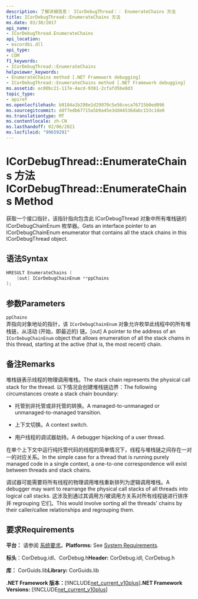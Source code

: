 ```yaml
---
description: 了解详细信息： ICorDebugThread：： EnumerateChains 方法
title: ICorDebugThread::EnumerateChains 方法
ms.date: 03/30/2017
api_name:
- ICorDebugThread.EnumerateChains
api_location:
- mscordbi.dll
api_type:
- COM
f1_keywords:
- ICorDebugThread::EnumerateChains
helpviewer_keywords:
- EnumerateChains method [.NET Framework debugging]
- ICorDebugThread::EnumerateChains method [.NET Framework debugging]
ms.assetid: ec00bc21-117e-4acd-9301-2cfafd5be8d3
topic_type:
- apiref
ms.openlocfilehash: b9184a1b298e1d29970c5e56ceca76715b0ed096
ms.sourcegitcommit: ddf7edb67715a5b9a45e3dd44536dabc153c1de0
ms.translationtype: MT
ms.contentlocale: zh-CN
ms.lasthandoff: 02/06/2021
ms.locfileid: "99659291"
---
```

# <a name="icordebugthreadenumeratechains-method"></a><span data-ttu-id="db516-103">ICorDebugThread::EnumerateChains 方法</span><span class="sxs-lookup"><span data-stu-id="db516-103">ICorDebugThread::EnumerateChains Method</span></span>

<span data-ttu-id="db516-104">获取一个接口指针，该指针指向包含此 ICorDebugThread 对象中所有堆栈链的 ICorDebugChainEnum 枚举器。</span><span class="sxs-lookup"><span data-stu-id="db516-104">Gets an interface pointer to an ICorDebugChainEnum enumerator that contains all the stack chains in this ICorDebugThread object.</span></span>  
  
## <a name="syntax"></a><span data-ttu-id="db516-105">语法</span><span class="sxs-lookup"><span data-stu-id="db516-105">Syntax</span></span>  
  
```cpp  
HRESULT EnumerateChains (  
    [out] ICorDebugChainEnum **ppChains  
);  
```  
  
## <a name="parameters"></a><span data-ttu-id="db516-106">参数</span><span class="sxs-lookup"><span data-stu-id="db516-106">Parameters</span></span>  

 `ppChains`  
 <span data-ttu-id="db516-107">弄指向对象地址的指针，该 `ICorDebugChainEnum` 对象允许枚举此线程中的所有堆栈链，从活动 (开始，即最近的) 链。</span><span class="sxs-lookup"><span data-stu-id="db516-107">[out] A pointer to the address of an `ICorDebugChainEnum` object that allows enumeration of all the stack chains in this thread, starting at the active (that is, the most recent) chain.</span></span>  
  
## <a name="remarks"></a><span data-ttu-id="db516-108">备注</span><span class="sxs-lookup"><span data-stu-id="db516-108">Remarks</span></span>  

 <span data-ttu-id="db516-109">堆栈链表示线程的物理调用堆栈。</span><span class="sxs-lookup"><span data-stu-id="db516-109">The stack chain represents the physical call stack for the thread.</span></span> <span data-ttu-id="db516-110">以下情况会创建堆栈链边界：</span><span class="sxs-lookup"><span data-stu-id="db516-110">The following circumstances create a stack chain boundary:</span></span>  
  
- <span data-ttu-id="db516-111">托管到非托管或非托管的转换。</span><span class="sxs-lookup"><span data-stu-id="db516-111">A managed-to-unmanaged or unmanaged-to-managed transition.</span></span>  
  
- <span data-ttu-id="db516-112">上下文切换。</span><span class="sxs-lookup"><span data-stu-id="db516-112">A context switch.</span></span>  
  
- <span data-ttu-id="db516-113">用户线程的调试器劫持。</span><span class="sxs-lookup"><span data-stu-id="db516-113">A debugger hijacking of a user thread.</span></span>  
  
 <span data-ttu-id="db516-114">在单个上下文中运行纯托管代码的线程的简单情况下，线程与堆栈链之间存在一对一的对应关系。</span><span class="sxs-lookup"><span data-stu-id="db516-114">In the simple case for a thread that is running purely managed code in a single context, a one-to-one correspondence will exist between threads and stack chains.</span></span>  
  
 <span data-ttu-id="db516-115">调试器可能需要将所有线程的物理调用堆栈重新排列为逻辑调用堆栈。</span><span class="sxs-lookup"><span data-stu-id="db516-115">A debugger may want to rearrange the physical call stacks of all threads into logical call stacks.</span></span> <span data-ttu-id="db516-116">这涉及到通过其调用方/被调用方关系对所有线程链进行排序并 regrouping 它们。</span><span class="sxs-lookup"><span data-stu-id="db516-116">This would involve sorting all the threads' chains by their caller/callee relationships and regrouping them.</span></span>  
  
## <a name="requirements"></a><span data-ttu-id="db516-117">要求</span><span class="sxs-lookup"><span data-stu-id="db516-117">Requirements</span></span>  

 <span data-ttu-id="db516-118">**平台：** 请参阅 [系统要求](../../get-started/system-requirements.md)。</span><span class="sxs-lookup"><span data-stu-id="db516-118">**Platforms:** See [System Requirements](../../get-started/system-requirements.md).</span></span>  
  
 <span data-ttu-id="db516-119">**标头**：CorDebug.idl、CorDebug.h</span><span class="sxs-lookup"><span data-stu-id="db516-119">**Header:** CorDebug.idl, CorDebug.h</span></span>  
  
 <span data-ttu-id="db516-120">**库：** CorGuids.lib</span><span class="sxs-lookup"><span data-stu-id="db516-120">**Library:** CorGuids.lib</span></span>  
  
 <span data-ttu-id="db516-121">**.NET Framework 版本：**[!INCLUDE[net_current_v10plus](../../../../includes/net-current-v10plus-md.md)]</span><span class="sxs-lookup"><span data-stu-id="db516-121">**.NET Framework Versions:** [!INCLUDE[net_current_v10plus](../../../../includes/net-current-v10plus-md.md)]</span></span>
